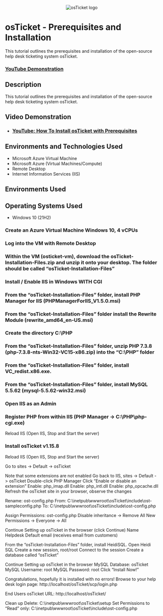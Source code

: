 
<p align="center">
<img src="https://i.imgur.com/Clzj7Xs.png" alt="osTicket logo"/>
</p>
<h1>osTicket - Prerequisites and Installation</h1>
This tutorial outlines the prerequisites and installation of the open-source help desk ticketing system osTicket.<br />

 ### [YouTube Demonstration](https://www.youtube.com)

<h2>Description</h2>
This tutorial outlines the prerequisites and installation of the open-source help desk ticketing system osTicket.<br />
<h2>Video Demonstration</h2>

- ### [YouTube: How To Install osTicket with Prerequisites](https://www.youtube.com)

<h2>Environments and Technologies Used</h2>

- Microsoft Azure Virtual Machine
- Microsoft Azure (Virtual Machines/Compute)
- Remote Desktop
- Internet Information Services (IIS)

<h2>Environments Used </h2>
<h2>Operating Systems Used </h2>

- Windows 10</b> (21H2)

### Create an Azure Virtual Machine Windows 10, 4 vCPUs

### Log into the VM with Remote Desktop

### Within the VM (osticket-vm), download the osTicket-Installation-Files.zip and unzip it onto your desktop. The folder should be called “osTicket-Installation-Files”

### Install / Enable IIS in Windows WITH CGI

### From the “osTicket-Installation-Files” folder, install PHP Manager for IIS (PHPManagerForIIS_V1.5.0.msi)

### From the “osTicket-Installation-Files” folder install the Rewrite Module (rewrite_amd64_en-US.msi)

### Create the directory C:\PHP

### From the “osTicket-Installation-Files” folder, unzip PHP 7.3.8 (php-7.3.8-nts-Win32-VC15-x86.zip) into the “C:\PHP” folder

### From the “osTicket-Installation-Files” folder, install VC_redist.x86.exe.

### From the “osTicket-Installation-Files” folder, install MySQL 5.5.62 (mysql-5.5.62-win32.msi)

### Open IIS as an Admin

### Register PHP from within IIS (PHP Manager -> C:\PHP\php-cgi.exe)

Reload IIS (Open IIS, Stop and Start the server)

### Install osTicket v1.15.8

Reload IIS (Open IIS, Stop and Start the server)

Go to sites -> Default -> osTicket

Note that some extensions are not enabled
Go back to IIS, sites -> Default -> osTicket
Double-click PHP Manager
Click “Enable or disable an extension”
Enable: php_imap.dll
Enable: php_intl.dll
Enable: php_opcache.dll
Refresh the osTicket site in your browser, observe the changes

Rename: ost-config.php
From: C:\inetpub\wwwroot\osTicket\include\ost-sampleconfig.php
To: C:\inetpub\wwwroot\osTicket\include\ost-config.php

Assign Permissions: ost-config.php
Disable inheritance -> Remove All
New Permissions -> Everyone -> All

Continue Setting up osTicket in the browser (click Continue)
Name Helpdesk
Default email (receives email from customers)

From the “osTicket-Installation-Files” folder, install HeidiSQL.
Open Heidi SQL
Create a new session, root/root
Connect to the session
Create a database called “osTicket”

Continue Setting up osTicket in the browser
MySQL Database: osTicket
MySQL Username: root
MySQL Password: root
Click “Install Now!”

Congratulations, hopefully it is installed with no errors!
Browse to your help desk login page: http://localhost/osTicket/scp/login.php

End Users osTicket URL:
http://localhost/osTicket/ 

Clean up
Delete: C:\inetpub\wwwroot\osTicket\setup
Set Permissions to “Read” only: C:\inetpub\wwwroot\osTicket\include\ost-config.php
















